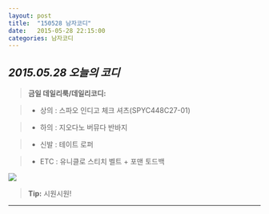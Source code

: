 ```yaml
---
layout: post
title:  "150528 남자코디"
date:   2015-05-28 22:15:00
categories: 남자코디
---
```





*2015.05.28 오늘의 코디*
-------------


> **금일 데일리룩/데일리코디:**

> - 상의 :  ​스파오 인디고 체크 셔츠(SPYC448C27-01)







> - 하의 : ​지오다노 버뮤다 반바지





> - 신발 : 테이트 로퍼







> -  ETC : 유니클로 스티치 벨트 + 포맨 토드백 







  
![](https://lh6.googleusercontent.com/-OG52TgIFc7w/VWhsoxIm01I/AAAAAAAAABE/Wc3Sf9TpVEM/w720-h540-no/11.jpg)



> **Tip:** 시원시원!


----------
